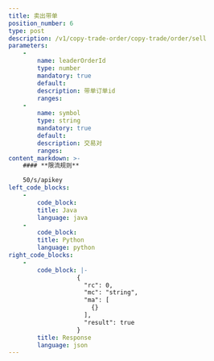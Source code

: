 ```yaml
---
title: 卖出带单
position_number: 6
type: post
description: /v1/copy-trade-order/copy-trade/order/sell
parameters:
    -
        name: leaderOrderId
        type: number
        mandatory: true
        default:
        description: 带单订单id
        ranges:
    -
        name: symbol
        type: string
        mandatory: true
        default:
        description: 交易对
        ranges:
content_markdown: >-
    #### **限流规则**

    50/s/apikey
left_code_blocks:
    -
        code_block:
        title: Java
        language: java
    -
        code_block:
        title: Python
        language: python
right_code_blocks:
    -
        code_block: |-
                   {
                     "rc": 0,
                     "mc": "string",
                     "ma": [
                       {}
                     ],
                     "result": true
                   }
        title: Response
        language: json
---
```

